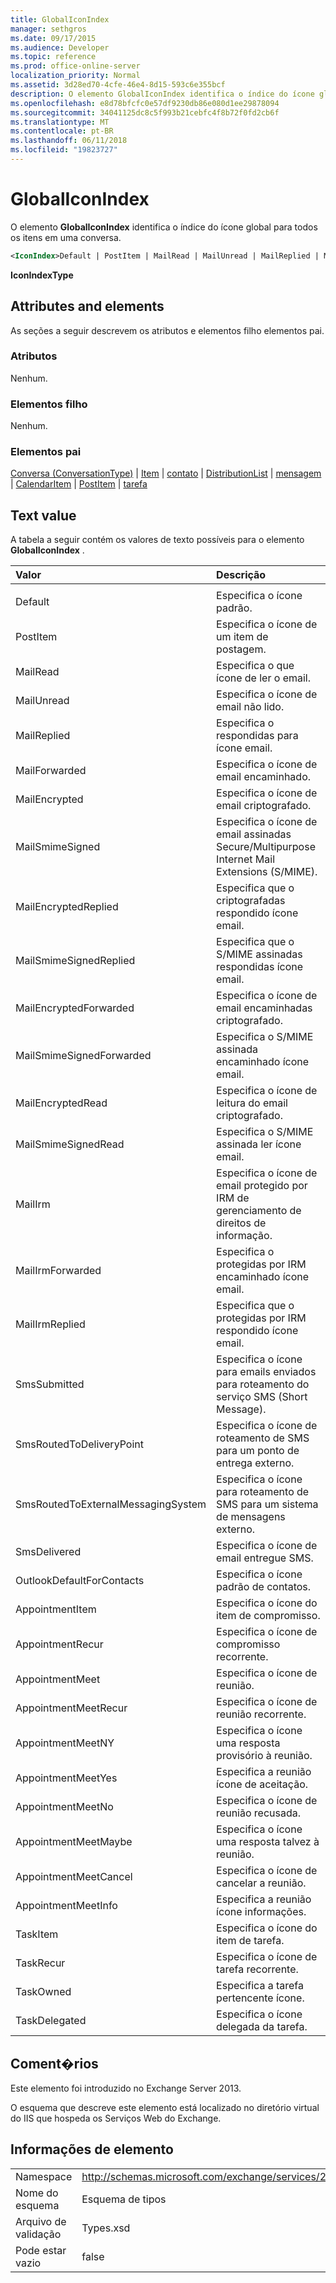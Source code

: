 ```yaml
---
title: GlobalIconIndex
manager: sethgros
ms.date: 09/17/2015
ms.audience: Developer
ms.topic: reference
ms.prod: office-online-server
localization_priority: Normal
ms.assetid: 3d28ed70-4cfe-46e4-8d15-593c6e355bcf
description: O elemento GlobalIconIndex identifica o índice do ícone global para todos os itens em uma conversa.
ms.openlocfilehash: e8d78bfcfc0e57df9230db86e080d1ee29878094
ms.sourcegitcommit: 34041125dc8c5f993b21cebfc4f8b72f0fd2cb6f
ms.translationtype: MT
ms.contentlocale: pt-BR
ms.lasthandoff: 06/11/2018
ms.locfileid: "19823727"
---
```

# <a name="globaliconindex"></a>GlobalIconIndex

O elemento **GlobalIconIndex** identifica o índice do ícone global para todos os itens em uma conversa. 
  
```XML
<IconIndex>Default | PostItem | MailRead | MailUnread | MailReplied | MailForwarded | MailEncrypted | MailSmimeSigned | MailEncrytedReplied | MailSmimeSignedReplied | MailEncryptedForwarded | MailSmimeSignedForwarded | MailEncryptedRead | MailSmimeSignedRead | MailIrm | MaillrmForwarded | MaillrmReplied | SmsSubmitted | SmsRoutedToDeliveryPoint | SmsRoutedToExternalMessagingSystem | SmsDelivered | OutlookDefaultForContacts | AppointmentItem | AppointmentRecur | AppointmentMeet | AppointmentMeetRecur | AppointmentMeetNY | AppointmentMeetYes | AppointmentMeetNo | AppointmentMeetMaybe | AppointmentMeetCancel | AppointmentMeetInfo | TaskItem | TaskRecur | TaskOwned | TaskDelegated</IconIndex>
```

 **IconIndexType**
## <a name="attributes-and-elements"></a>Attributes and elements

As seções a seguir descrevem os atributos e elementos filho elementos pai.
  
### <a name="attributes"></a>Atributos

Nenhum.
  
### <a name="child-elements"></a>Elementos filho

Nenhum.
  
### <a name="parent-elements"></a>Elementos pai

[Conversa (ConversationType)](conversation-conversationtype.md) | [Item](item.md) | [contato](contact.md) | [DistributionList](distributionlist.md) | [mensagem](message-ex15websvcsotherref.md) | [CalendarItem](calendaritem.md) | [PostItem](postitem.md) | [tarefa ](task.md)
  
## <a name="text-value"></a>Text value

A tabela a seguir contém os valores de texto possíveis para o elemento **GlobalIconIndex** . 
  
|**Valor**|**Descrição**|
|:-----|:-----|
|||
|Default  <br/> |Especifica o ícone padrão.  <br/> |
|PostItem  <br/> |Especifica o ícone de um item de postagem.  <br/> |
|MailRead  <br/> |Especifica o que ícone de ler o email.  <br/> |
|MailUnread  <br/> |Especifica o ícone de email não lido.  <br/> |
|MailReplied  <br/> |Especifica o respondidas para ícone email.  <br/> |
|MailForwarded  <br/> |Especifica o ícone de email encaminhado.  <br/> |
|MailEncrypted  <br/> |Especifica o ícone de email criptografado.  <br/> |
|MailSmimeSigned  <br/> |Especifica o ícone de email assinadas Secure/Multipurpose Internet Mail Extensions (S/MIME).  <br/> |
|MailEncryptedReplied  <br/> |Especifica que o criptografadas respondido ícone email.  <br/> |
|MailSmimeSignedReplied  <br/> |Especifica que o S/MIME assinadas respondidas ícone email.  <br/> |
|MailEncryptedForwarded  <br/> |Especifica o ícone de email encaminhadas criptografado.  <br/> |
|MailSmimeSignedForwarded  <br/> |Especifica o S/MIME assinada encaminhado ícone email.  <br/> |
|MailEncryptedRead  <br/> |Especifica o ícone de leitura do email criptografado.  <br/> |
|MailSmimeSignedRead  <br/> |Especifica o S/MIME assinada ler ícone email.  <br/> |
|MailIrm  <br/> |Especifica o ícone de email protegido por IRM de gerenciamento de direitos de informação.  <br/> |
|MailIrmForwarded  <br/> |Especifica o protegidas por IRM encaminhado ícone email.  <br/> |
|MailIrmReplied  <br/> |Especifica que o protegidas por IRM respondido ícone email.  <br/> |
|SmsSubmitted  <br/> |Especifica o ícone para emails enviados para roteamento do serviço SMS (Short Message).  <br/> |
|SmsRoutedToDeliveryPoint  <br/> |Especifica o ícone de roteamento de SMS para um ponto de entrega externo.  <br/> |
|SmsRoutedToExternalMessagingSystem  <br/> |Especifica o ícone para roteamento de SMS para um sistema de mensagens externo.  <br/> |
|SmsDelivered  <br/> |Especifica o ícone de email entregue SMS.  <br/> |
|OutlookDefaultForContacts  <br/> |Especifica o ícone padrão de contatos.  <br/> |
|AppointmentItem  <br/> |Especifica o ícone do item de compromisso.  <br/> |
|AppointmentRecur  <br/> |Especifica o ícone de compromisso recorrente.  <br/> |
|AppointmentMeet  <br/> |Especifica o ícone de reunião.  <br/> |
|AppointmentMeetRecur  <br/> |Especifica o ícone de reunião recorrente.  <br/> |
|AppointmentMeetNY  <br/> |Especifica o ícone uma resposta provisório à reunião.  <br/> |
|AppointmentMeetYes  <br/> |Especifica a reunião ícone de aceitação.  <br/> |
|AppointmentMeetNo  <br/> |Especifica o ícone de reunião recusada.  <br/> |
|AppointmentMeetMaybe  <br/> |Especifica o ícone uma resposta talvez à reunião.  <br/> |
|AppointmentMeetCancel  <br/> |Especifica o ícone de cancelar a reunião.  <br/> |
|AppointmentMeetInfo  <br/> |Especifica a reunião ícone informações.  <br/> |
|TaskItem  <br/> |Especifica o ícone do item de tarefa.  <br/> |
|TaskRecur  <br/> |Especifica o ícone de tarefa recorrente.  <br/> |
|TaskOwned  <br/> |Especifica a tarefa pertencente ícone.  <br/> |
|TaskDelegated  <br/> |Especifica o ícone delegada da tarefa.  <br/> |
   
## <a name="remarks"></a>Coment�rios

Este elemento foi introduzido no Exchange Server 2013.
  
O esquema que descreve este elemento está localizado no diretório virtual do IIS que hospeda os Serviços Web do Exchange.
  
## <a name="element-information"></a>Informações de elemento

|||
|:-----|:-----|
|Namespace  <br/> |http://schemas.microsoft.com/exchange/services/2006/types  <br/> |
|Nome do esquema  <br/> |Esquema de tipos  <br/> |
|Arquivo de validação  <br/> |Types.xsd  <br/> |
|Pode estar vazio  <br/> |false  <br/> |
   

